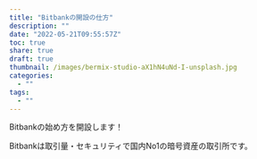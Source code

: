 ```yaml
---
title: "Bitbankの開設の仕方"
description: ""
date: "2022-05-21T09:55:57Z"
toc: true
share: true
draft: true
thumbnail: /images/bermix-studio-aX1hN4uNd-I-unsplash.jpg
categories:
  - ""
tags:
  - ""
---
```


Bitbankの始め方を開設します！   

Bitbankは取引量・セキュリティで国内No1の暗号資産の取引所です。










